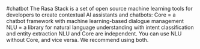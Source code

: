 #chatbot
The Rasa Stack is a set of open source machine learning tools for developers to create contextual AI assistants and chatbots: Core = a chatbot framework with machine learning-based dialogue management NLU = a library for natural language understanding with intent classification and entity extraction NLU and Core are independent. You can use NLU without Core, and vice versa. We recommend using both.
